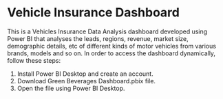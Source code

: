 # Vehicle Insurance Dashboard

This is a Vehicles Insurance Data Analysis dashboard developed using Power BI that analyses the leads, regions, revenue, market size, demographic details, 
etc of different kinds of motor vehicles from various brands, models and so on. In order to access the dashboard dynamically, follow these steps:

1. Install Power BI Desktop and create an account.
2. Download Green Beverages Dashboard.pbix file.
3. Open the file using Power BI Desktop.
